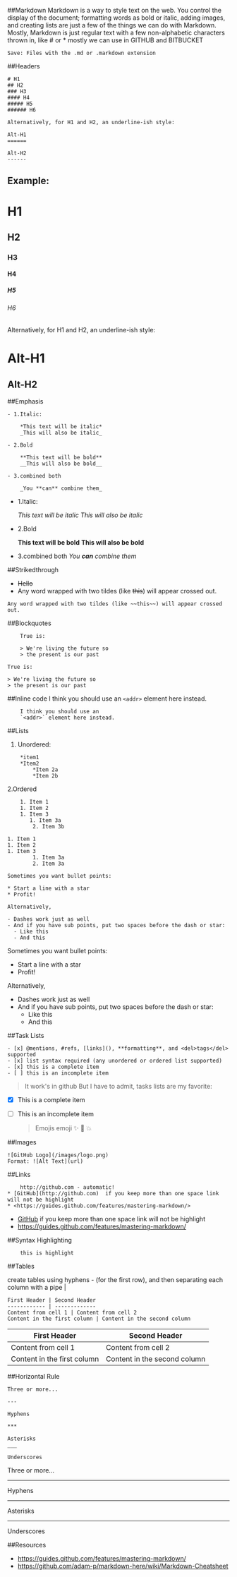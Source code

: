 ##Markdown
	Markdown is a way to style text on the web. You control the display of the document; formatting words as bold or italic, adding images, and creating lists are just a few of the things we can do with Markdown. Mostly, Markdown is just regular text with a few non-alphabetic characters thrown in, like # or *
	mostly we can use in GITHUB  and BITBUCKET

	Save: Files with the .md or .markdown extension

##Headers

```
# H1
## H2
### H3
#### H4
##### H5
###### H6

Alternatively, for H1 and H2, an underline-ish style:

Alt-H1
======

Alt-H2
------
```

Example:
---

# H1
## H2
### H3
#### H4
##### H5
###### H6

Alternatively, for H1 and H2, an underline-ish style:

Alt-H1
======

Alt-H2
------

##Emphasis

```
- 1.Italic:

	*This text will be italic*
	_This will also be italic_

- 2.Bold
	
	**This text will be bold**
	__This will also be bold__

- 3.combined both
	
	_You **can** combine them_
```

- 1.Italic:

	*This text will be italic*
	_This will also be italic_

- 2.Bold
	
	**This text will be bold**
	__This will also be bold__

- 3.combined both
      _You **can** combine them_

##Strikedthrough

* ~~Hello~~
* Any word wrapped with two tildes (like ~~this~~) will appear crossed out.

```
Any word wrapped with two tildes (like ~~this~~) will appear crossed out.
```
##Blockquotes

```
	True is:

	> We're living the future so
	> the present is our past
```
	True is:

	> We're living the future so
	> the present is our past

##Inline code
	I think you should use an
	`<addr>` element here instead.

```
	I think you should use an
	`<addr>` element here instead.
```
##Lists

1. Unordered:

```
	*item1
	*Item2
		*Item 2a
		*Item 2b
```
2.Ordered
```
	1. Item 1
	1. Item 2
	1. Item 3
	   1. Item 3a
		2. Item 3b
```

    1. Item 1
    1. Item 2
    1. Item 3
			1. Item 3a
			2. Item 3a

```
Sometimes you want bullet points:

* Start a line with a star
* Profit!

Alternatively,

- Dashes work just as well
- And if you have sub points, put two spaces before the dash or star:
  - Like this
  - And this
```
Sometimes you want bullet points:

* Start a line with a star
* Profit!

Alternatively,

- Dashes work just as well
- And if you have sub points, put two spaces before the dash or star:
  - Like this
  - And this

##Task Lists

```
- [x] @mentions, #refs, [links](), **formatting**, and <del>tags</del> supported
- [x] list syntax required (any unordered or ordered list supported)
- [x] this is a complete item
- [ ] this is an incomplete item
```
  > It work's in github
  But I have to admit, tasks lists are my favorite:

  - [x] This is a complete item
  - [ ] This is an incomplete item

	>Emojis
  emoji :sparkles: :camel: :boom:

##Images
```
![GitHub Logo](/images/logo.png)
Format: ![Alt Text](url)
```
##Links

```
	http://github.com - automatic!
* [GitHub](http://github.com)  if you keep more than one space link will not be highlight
* <https://guides.github.com/features/mastering-markdown/>
```
* [GitHub](http://github.com)  if you keep more than one space link will not be highlight
* <https://guides.github.com/features/mastering-markdown/>


##Syntax Highlighting

```
	this is highlight
```

##Tables

create tables using hyphens - (for the first row), and then separating each column with a pipe |
```
First Header | Second Header
------------ | -------------
Content from cell 1 | Content from cell 2
Content in the first column | Content in the second column
```

First Header | Second Header
------------ | -------------
Content from cell 1 | Content from cell 2
Content in the first column | Content in the second column

##Horizontal Rule

```
Three or more...

---

Hyphens

***

Asterisks
___

Underscores
```
Three or more...

---

Hyphens

***

Asterisks

___

Underscores

##Resources
	
* <https://guides.github.com/features/mastering-markdown/>
* <https://github.com/adam-p/markdown-here/wiki/Markdown-Cheatsheet>
